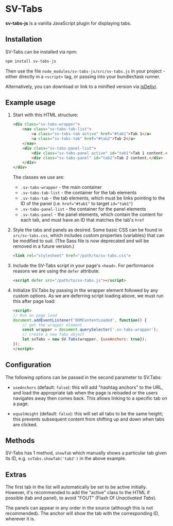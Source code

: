 SV-Tabs
=================================================

**sv-tabs-js** is a vanilla JavaScript plugin for displaying tabs.


## Installation

SV-Tabs can be installed via npm:

```sh
npm install sv-tabs-js
```

Then use the file `node_modules/sv-tabs-js/src/sv-tabs.js` in your project - either directly in a `<script>` tag, or passing into your bundler/task runner.

Alternatively, you can download or link to a minified version via [jsDelivr](https://www.jsdelivr.com/package/npm/sv-tabs-js).


## Example usage

1. Start with this HTML structure:

	```html
	<div class="sv-tabs-wrapper">
		<nav class="sv-tabs-tab-list">
			<a class="sv-tabs-tab active" href="#tab1">Tab 1</a>
			<a class="sv-tabs-tab" href="#tab2">Tab 2</a>
		</nav>
		<div class="sv-tabs-panel-list">
			<div class="sv-tabs-panel active" id="tab1">Tab 1 content.</div>
			<div class="sv-tabs-panel" id="tab2">Tab 2 content.</div>
		</div>
	</div>
	```

	The classes we use are:

	- `.sv-tabs-wrapper` - the main container
	- `.sv-tabs-tab-list` - the container for the tab elements
	- `.sv-tabs-tab` - the tab elements, which must be links pointing to the ID of the panel (i.e. `href="#tab1"` to target `id="tab1"`)
	- `.sv-tabs-panel-list` - the container for the panel elements
	- `.sv-tabs-panel` - the panel elements, which contain the content for each tab, and must have an ID that matches the tab's `href`

2. Style the tabs and panels as desired. Some basic CSS can be found in `src/sv-tabs.css`, which includes custom properties (variables) that can be modified to suit. (The Sass file is now deprecated and will be removed in a future version.)

	```html
	<link rel="stylesheet" href="/path/to/sv-tabs.css">
	```

2. Include the SV-Tabs script in your page's `<head>`. For performance reasons we are using the `defer` attribute:

	```html
	<script defer src="/path/to/sv-tabs.js"></script>
	```

3. Initialize SV.Tabs by passing in the wrapper element followed by any custom options. As we are deferring script loading above, we must run this after page load:

	```html
	<script>
	// Run on page load
	document.addEventListener('DOMContentLoaded', function() {
		// get the wrapper element
		const wrapper = document.querySelector('.sv-tabs-wrapper');
		// create a new Tabs object
		let svTabs = new SV.Tabs(wrapper, {useAnchors: true});
	});
	</script>
	```


## Configuration

The following options can be passed in the second parameter to SV.Tabs:

- `useAnchors` (default: `false`): this will add "hashtag anchors" to the URL, and load the appropriate tab when the page is reloaded or the users navigates away then comes back. This allows linking to a specific tab on a page.

- `equalHeight` (default: `false`): this will set all tabs to be the same height; this prevents subsequent content from shifting up and down when tabs are clicked.


## Methods

SV-Tabs has 1 method, `showTab` which manually shows a particular tab given its ID, e.g. `svTabs.showTab('tab2')` in the above example.


## Extras

The first tab in the list will automatically be set to be active initially. However, it's recommended to add the "active" class to the HTML if possible (tab and panel), to avoid "FOUT" (Flash Of *Unactivated Tabs*).

The panels can appear in any order in the source (although this is not recommended). The anchor will show the tab with the corresponding ID, wherever it is.
